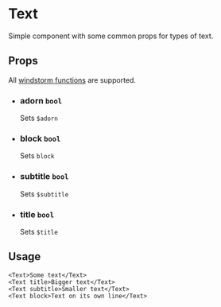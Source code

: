 # Text

Simple component with some common props for types of text.

## Props
All [windstorm functions](https://axel669.github.io/lib.windstorm/#css-shorthands)
are supported.

- ### adorn `bool`
    Sets `$adorn`
- ### block `bool`
    Sets `block`
- ### subtitle `bool`
    Sets `$subtitle`
- ### title `bool`
    Sets `$title`

## Usage
```svelte
<Text>Some text</Text>
<Text title>Bigger text</Text>
<Text subtitle>Smaller text</Text>
<Text block>Text on its own line</Text>
```
